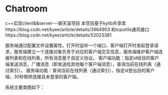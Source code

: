 # Chatroom
c++实现client&amp;&amp;server---聊天室项目
本项目基于kylib共享库https://blog.csdn.net/kyee/article/details/3964903
和tcputills通讯接口https://blog.csdn.net/kyee/article/details/52023381

服务端通过配置文件设置属性，打开时监听一个端口，客户端打开时发起登录请求，服务端建立一个连接对象负责于对应的客户端交互信息，服务端维护客户端连接列表和在线列表，所有消息基于自定义协议。
客户端功能：指定id给目的客户端发送消息，广播消息（即发送给其他每个客户端消息），查询当前在线列表（通过索引）。
服务端功能：查询当前在线列表（通过索引），指定id登出目的客户端，30秒剔除连接且未登录的客户端。

系统主要类图如下：
